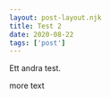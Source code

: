 ```yaml
---
layout: post-layout.njk 
title: Test 2
date: 2020-08-22
tags: ['post']
---
```

<!-- Excerpt start -->
Ett andra test.
<!-- Excerpt end -->
more text